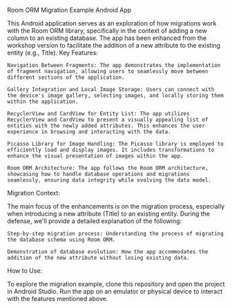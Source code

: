 Room ORM Migration Example Android App

This Android application serves as an exploration of how migrations work with the Room ORM library, specifically in the context of adding a new column to an existing database. The app has been enhanced from the workshop version to facilitate the addition of a new attribute to the existing entity (e.g., Title).
Key Features:

    Navigation Between Fragments: The app demonstrates the implementation of fragment navigation, allowing users to seamlessly move between different sections of the application.

    Gallery Integration and Local Image Storage: Users can connect with the device's image gallery, selecting images, and locally storing them within the application.

    RecyclerView and CardView for Entity List: The app utilizes RecyclerView and CardView to present a visually appealing list of entities with the newly added attributes. This enhances the user experience in browsing and interacting with the data.

    Picasso Library for Image Handling: The Picasso library is employed to efficiently load and display images. It includes transformations to enhance the visual presentation of images within the app.

    Room ORM Architecture: The app follows the Room ORM architecture, showcasing how to handle database operations and migrations seamlessly, ensuring data integrity while evolving the data model.

Migration Context:

The main focus of the enhancements is on the migration process, especially when introducing a new attribute (Title) to an existing entity. During the defense, we'll provide a detailed explanation of the following:

    Step-by-step migration process: Understanding the process of migrating the database schema using Room ORM.

    Demonstration of database evolution: How the app accommodates the addition of the new attribute without losing existing data.

How to Use:

To explore the migration example, clone this repository and open the project in Android Studio. Run the app on an emulator or physical device to interact with the features mentioned above.
